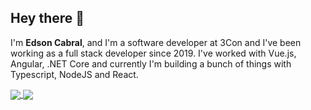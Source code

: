 ## Hey there 👋

I'm **Edson Cabral**, and I'm a software developer at 3Con and I've been working as a full stack developer since 2019. I've worked with Vue.js, Angular, .NET Core and currently I'm building a bunch of things with Typescript, NodeJS and React.


<a href="https://e2cabral.github.io/">
  <img align="center" src="https://github-readme-stats.vercel.app/api?username=e2cabral&show_icons=true&hide=issues&theme=gruvbox" />
</a>

<a href="https://e2cabral.github.io/">
  <img align="center" src="https://github-readme-stats.vercel.app/api/top-langs/?username=e2cabral&layout=compact&theme=gruvbox" />
</a>

<!--
**e2cabral/e2cabral** is a ✨ _special_ ✨ repository because its `README.md` (this file) appears on your GitHub profile.

Here are some ideas to get you started:

- 🔭 I’m currently working on ...
- 🌱 I’m currently learning ...
- 👯 I’m looking to collaborate on ...
- 🤔 I’m looking for help with ...
- 💬 Ask me about ...
- 📫 How to reach me: ...
- 😄 Pronouns: ...
- ⚡ Fun fact: ...
-->
